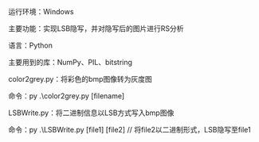 运行环境：Windows

主要功能：实现LSB隐写，并对隐写后的图片进行RS分析

语言：Python

主要用到的库：NumPy、PIL、bitstring



color2grey.py：将彩色的bmp图像转为灰度图

命令：py .\color2grey.py [filename]



LSBWrite.py：将二进制信息以LSB方式写入bmp图像

命令：py .\LSBWrite.py [file1] [file2]     // 将file2以二进制形式，LSB隐写至file1



